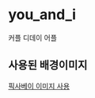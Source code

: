 # you_and_i

커플 디데이 어플



## 사용된 배경이미지

[픽사베이 이미지 사용](https://pixabay.com/vectors/ukraine-creation-a-heart-love-7424066/)